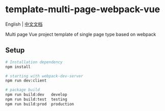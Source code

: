 # template-multi-page-webpack-vue

English | [中文文档](README_zh.md)

Multi page Vue project template of single page type based on webpack

## Setup

``` bash
# Installation dependency
npm install

# starting with webpack-dev-server
npm run dev:client

# package build
npm run build:dev   develop
npm run build:test  testing
npm run build:prod  production
```
